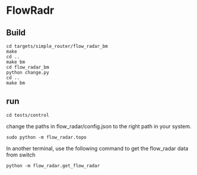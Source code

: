 FlowRadr
========

## Build

    cd targets/simple_router/flow_radar_bm
    make
    cd ..
    make bm
    cd flow_radar_bm
    python change.py
    cd ..  
    make bm

## run

    cd tests/control

change the paths in flow_radar/config.json to the right path in your system.

    sudo python -m flow_radar.topo

In another terminal, use the following command to get the flow_radar data from switch

    python -m flow_radar.get_flow_radar

